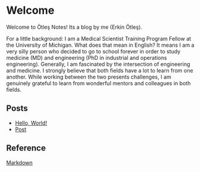 # Welcome

Welcome to Ötleş Notes! Its a blog by me (Erkin Ötleş).

For a little background: I am a Medical Scientist Training Program Fellow at the University of Michigan. What does that mean in English? It means I am a very silly person who decided to go to school forever in order to study medicine (MD) and engineering (PhD in industrial and operations engineering). Generally, I am fascinated by the intersection of engineering and medicine. I strongly believe that both fields have a lot to learn from one another. While working between the two presents challenges, I am genuinely grateful to learn from wonderful mentors and colleagues in both fields.

## Posts
* [Hello, World!](/posts/20220107_hello_world/readme.md)
* [Post](test_post.md)


## Reference
[Markdown](markdown.md)
